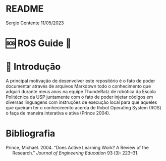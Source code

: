 README
================
Sergio Contente
11/05/2023

# :sos: ROS Guide :robot:

# :memo: Introdução

A principal motivação de desenvolver este repositório é o fato de poder
documentar através de arquivos Markdown todo o conhecimento que adquiri
durante meus anos na equipe ThundeRatz de robótica da Escola Politécnica
da USP juntamente com o fato de poder injetar códigos em diversas
linguagens com instruções de execução local para que aqueles que queiram
ter o conhecimento acerda de Robot Operating System (ROS) o faça de
maneira interativa e ativa (Prince 2004).

# Bibliografia

<div id="refs" class="references csl-bib-body hanging-indent">

<div id="ref-active-learning" class="csl-entry">

Prince, Michael. 2004. “Does Active Learning Work? A Review of the
Research.” *Journal of Engineering Education* 93 (3): 223–31.

</div>

</div>
